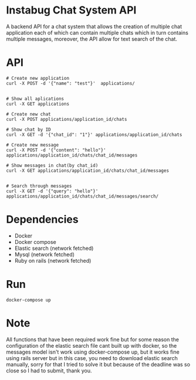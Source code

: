 # Instabug Chat System API

A backend API for a chat system that allows the creation of multiple chat application
each of which can contain multiple chats which in turn contains multiple messages, moreover, 
the API allow for text search of the chat.

# API

```
# Create new application
curl -X POST -d '{"name": "test"}'  applications/


# Show all aplications
curl -X GET applications

# Create new chat
curl -X POST applications/application_id/chats

# Show chat by ID
curl -X GET -d '{"chat_id": "1"}' applications/application_id/chats

# Create new message
curl -X POST -d '{"content": "hello"}'  applications/application_id/chats/chat_id/messages

# Show messages in chat(by chat_id)
curl -X GET applications/application_id/chats/chat_id/messages


# Search through messages
curl -X GET -d '{"query": "hello"}'  applications/application_id/chats/chat_id/messages/search/

```  

# Dependencies

- Docker
- Docker compose
- Elastic search (network fetched)
- Mysql (network fetched)
- Ruby on rails (network fetched)

# Run

```
docker-compose up
```
# Note
  All functions that have been required work fine but for some reason the configuration of the elastic search file cant built up with docker, so the messages model isn't work using docker-compose up, but it works fine using rails server but in this case, you need to download elastic search manually, sorry for that I tried to solve it but because of the deadline was so close so I had to submit, thank you.
  
